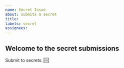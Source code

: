 ```yaml
---
name: Secret Issue
about: submits a secret
title: 
labels: secret
assignees:
---  
```


## Welcome to the secret submissions

Submit to secrets. :cool:
